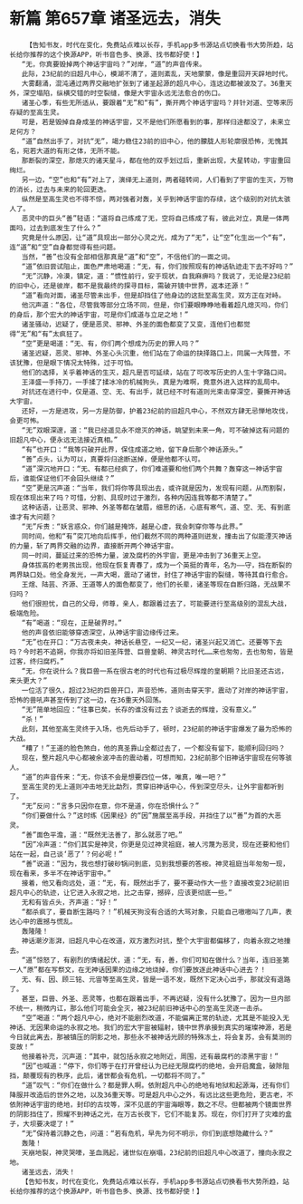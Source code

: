 # 新篇 第657章 诸圣远去，消失
        【告知书友，时代在变化，免费站点难以长存，手机app多书源站点切换看书大势所趋，站长给你推荐的这个换源APP，听书音色多、换源、找书都好使！】
       “无，你真要毁掉两个神话宇宙吗？”对岸，“道”的声音传来。
       此际，23纪前的旧超凡中心，模湖不清了，道则紊乱，天地蒙蒙，像是重回开天辟地时代。
       大雾翻涌，混沌通过两界交融地扩张到了诸圣起源的超凡中心，连这边都被波及了。36重天外，深空塌陷，纵横交错的时空裂缝，像是大宇宙永远无法愈合的伤口。
       诸圣心季，有些无所适从，要跟着“无”和“有”，撕开两个神话宇宙吗？并针对道、空等来历存疑的至高生灵。
       可是，若是毁掉自身成圣的神话宇宙，又不是他们所愿看到的事，那样归途都没了，未来立足何方？
       “道”自然出手了，对抗“无”，竭力稳住23前的旧中心，他的朦胧人形轮廓很恐怖，无愧其名，宛若大道的有形之体，无所不能。
       那断裂的深空，那熄灭的诸天星斗，都在他的双手划过后，重新出现，大星转动，宇宙重回绚烂。
       另一边，“空”也和“有”对上了，演绎无上道则，两者碰转间，人们看到了宇宙的生灭，万物的消长，过去与未来的轮回更迭。
       纵然是至高生灵也不得不惊，两对强者对轰，关乎到神话宇宙的存续，这个级别的对抗太骇人了。
       恶灵中的巨头“善”轻语：“道将自己练成了无，空将自己练成了有，彼此对立，真是一体两面吗，过去到底发生了什么？”
       究竟是什么原因，让“道”具现出一部分心灵之光，成为了“无”，让“空”化生出一个“有”，连“道”和“空”自身都觉得有些问题。
       当然，“善”也没有全部相信那真是“道”和“空”，不信他们的一面之词。
       “道”依旧尝试阻止，面色严肃地喝道：“无，有，你们按照现有的神话轨迹走下去不好吗？”
       “无”沉静，冷漠，镇定，道：“惯性前行，安于现状，自我麻痹吗？我说了，无论是23纪前的旧中心，还是彼岸，都不是我最终的探寻目标，需破开镜中世界，返本还源！”
       “道”看向对面，诸圣尽管未出手，但是却挡住了他身边的这批至高生灵，双方正在对峙。
       他沉声道：“各位，尽管我等部分立场不同，但是，你们要眼睁睁地看着超凡熄灭吗，你们的身后，那个宏大的神话宇宙，可是你们成道与立足之地！”
       诸圣骚动，迟疑了，便是恶灵、邪神、外圣的面色都变了又变，连他们也都觉得“无”和“有”太疯狂了。
       “空”更是喝道：“无、有，你们两个想成为历史的罪人吗？”
       诸圣迟疑，恶灵、邪神、外圣心头沉重，他们站在了命运的抉择路口上，同属一大阵营，不该犹豫，但是眼下情况太特殊，过于可怕。
       他们的选择，关乎着神话的生灭，超凡是否可延续，站在了可改写历史的人生十字路口间。
       王泽盛一手持刀，一手揉了揉冰冷的机械狗头，真是为难啊，竟意外进入这样的乱局中。
       对抗还在进行中，仅是道、空、无、有出手，就已经不时有道则光束击穿深空，要撕开神话大宇宙。
       还好，一方是进攻，另一方是防御，护着23纪前的旧超凡中心，不然双方肆无忌惮地攻伐，会更可怖。
       “无”双眼深邃，道：“我已经遥见永不熄灭的神话，眺望到未来一角，可不破掉这有问题的旧超凡中心，便永远无法接近真相。”
       “有”也开口：“我等只破开此界，保住成道之地，留下身后那个神话源头。”
       “善”点头，认为可以，真要将归途断送掉，便是他都不认可。
       “道”深沉地开口：“无、有都已经疯了，你们难道要和他们两个共舞？轰穿这一神话宇宙后，谁能保证他们不会回头继续？”
       “空”更是沉声道：“当年，我们将你等具现出去，或许就是因为，发现有问题，从而割裂，现在体现出来了吗？可惜，分割、具现时过于激烈，各种内因连我等都不清楚了。”
       这种话语，让恶灵、邪神、外圣等都在皱眉，细思的话，心底有寒气，道、空、无、有到底谁才有大问题？
       “无”斥责：“妖言惑众，你们越是掩饰，越是心虚，我会刺穿你等与此界。”
       同时间，他和“有”突兀地向后挥手，他们截然不同的两种道则迸发，撞击出了似能湮灭神话的力量，斩了两界交融的边界，直接断开两个神话宇宙。
       同一时间，蔓延过来的恐怖力量，波及腐朽的外宇宙，更是冲击到了36重天上空。
       身体拔高的老男孩出现，他现在恢复青春了，成为一个英挺的青年，名为——守，挡在断裂的两界缺口处。他全身发光，一声大喝，震动了诸世，封住了神话宇宙的裂缝，等待其自行愈合。
       王煊、陆芸、齐源、王道等人的面色都变了，他们的长辈，诸圣等现在自断归路，无战果不归吗？
       他们很担忧，自己的父母，师尊，亲人，都跟着过去了，可能要进行至高级别的混乱大战，极端危险。
       “有”喝道：“现在，正是破界时。”
       他的声音依旧能够穿透深空，从神话宇宙边缘传过来。
       “无”也在开口：“万古夜未央，神话长悬空，一纪又一纪，诸圣兴起又消亡。还要等下去吗？今时若不追朔，你我亦将如旧圣阵营、巨兽皇朝、神灵古时代……来也匆匆，去也匆匆，皆是过客，终归腐朽。”
       “无，你在说什么？我巨兽一系在很古老的时代也有过极尽辉煌的皇朝期？比旧圣还古远，来头更大？”
       一位活了很久，超过23纪的巨兽开口，声音恐怖，道则击穿天宇，震动了对岸的神话宇宙，恐怖的兽吼声甚至传到了这一边，在36重天外回荡。
       “无”简单地回应：“往事已矣，长存的谁没有过去？谈逝去的辉煌，没有意义。”
       “杀！”
       此刻，其他至高生灵终于入场，也先后动手了，顿时，23纪前的神话宇宙爆发了最为恐怖的大战。
       “糟了！”王道的脸色煞白，他的真圣靠山全都过去了，一个都没有留下，能顺利回归吗？
       现在，整片超凡中心都被余波冲击的震动着，可想而知，23纪前那个旧神话宇宙现在何等骇人。
       “道”的声音传来：“无，你该不会是想要四位一体，唯真，唯一吧？”
       至高生灵的无上道则冲击地无比勐烈，贯穿旧神话中心，传到深空尽头，让外宇宙都听到了。
       “无”反问：“言多只因你在意，你不是道，你在恐惧什么？”
       “你们要做什么？”这时练《因果经》的“因”施展至高手段，并挡住了以“善”为首的大恶灵。
       “善”面色平澹，道：“既然无法善了，那么就恶了吧。”
       “因”冷声道：“你们其实是神灵，你更是见过神灵祖庭，被人污蔑为恶灵，现在还要和他们站在一起，自己谈‘恶了’？何必呢！”
       “善”说道：“因为，我也想打破砂锅问到底，见到我想要的答桉。神灵祖庭当年匆匆一现，现在看来，多半不在神话宇宙中。”
       接着，他又看向远处，道：“无，有，既然出手了，要不要动作大一些？直接改变23纪前旧超凡中心的轨迹，让它进入永寂之地，比之击穿，撼碎，应该更彻底一些。”
       无和有皆点头，齐声道：“好！”
       “都杀疯了，要自断生路吗？！”机械天狗没有合适的大骂对象，只能自己嗷嗷叫了几声，表达心中的震撼与慌乱。
       轰隆隆！
       神话潮汐澎湃，旧超凡中心在改道，双方激烈对抗，整个大宇宙都偏移了，向着永寂之地撞去。
       “道”惊怒了，有剧烈的情绪起伏，道：“无，有，善，你们可知在做什么？当年，连旧圣第一人“原”都在写祭文，在无神话因果的边缘之地烧掉，你们要放逐此神话中心进去？！
       无、有、因、顾三铭、元宙等至高生灵，皆是一语不发，既然下定决心出手，那就没有退路了。
       甚至，巨兽、外圣、恶灵等，也都在跟着出手，不再迟疑，没有什么犹豫了。因为一旦内部不统一，稍微内讧，那么他们可能会全灭，被23纪前旧神话中心的至高生灵逐一击杀。
       “空”喝道：“两个超凡中心，绝对不能剧烈改道，不能偏离正常的轨迹，尤其是不能投入无神话、无因果命运的永寂之地。我们的宏大宇宙被辐射，镜中世界承接到真实的璀璨神源，若是今日就此离去，那被镇压的阴影之地，那些永不被神话光顾的特殊冻土，将会复苏，会有莫测的变故！”
       他接着补充，沉声道：“其中，就包括永寂之地附近，周围，还有最腐朽的漆黑宇宙！”
       “因”也喊道：“停下，你们等于在打开曾经认为已经无限腐朽的绝地，会开启魔盒，破除阻挡，颠覆现有的秩序，此后，诸世都会有危机，一切都将不同了。”
       “道”叹气：“你们在做什么？都是罪人啊。依附超凡中心的绝地有地狱和起源海，还有你们降服并改造后的世外之地，以及36重天等。可是超凡中心之外，有远比这些更危险，更古老，不依附神话宇宙的绝地，封印的古坟等，深不见底的宇宙海眼等，数之不尽。但都被两个镜面世界的阴影挡住了，照耀不到神话之光，在万古长夜下，它们不能复苏。现在，你们打开了灾难的盒子，大坝要决堤了！”
       “无”保持着沉静之色，问道：“若有危机，早先为何不明示，你们到底想隐藏什么？”
       轰隆！
       天崩地裂，神灵哭嚎，圣血溅起，诸世似在崩塌，23纪前的旧超凡中心改道了，撞向永寂之地。
       诸圣远去，消失！
       【告知书友，时代在变化，免费站点难以长存，手机app多书源站点切换看书大势所趋，站长给你推荐的这个换源APP，听书音色多、换源、找书都好使！】